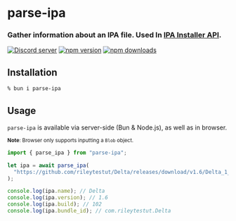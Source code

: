 # parse-ipa
### Gather information about an IPA file. Used In [IPA Installer API](https://ipa.s0n1c.ca).

<a href="https://discord.gg/bMFPpxtMTe"><img src="https://img.shields.io/discord/977286501756968971?color=5865F2&logo=discord&logoColor=white" alt="Discord server" /></a>
<a href="https://www.npmjs.com/package/parse-ipa"><img src="https://img.shields.io/npm/v/parse-ipa?maxAge=3600" alt="npm version" /></a>
<a href="https://www.npmjs.com/package/parse-ipa"><img src="https://img.shields.io/npm/dt/parse-ipa.svg?maxAge=3600" alt="npm downloads" /></a>


## Installation

```zsh
% bun i parse-ipa
```

## Usage
`parse-ipa` is available via server-side (Bun & Node.js), as well as in browser.

<sub>**Note**: Browser only supports inputting a `Blob` object.</sub>

```ts
import { parse_ipa } from "parse-ipa";

let ipa = await parse_ipa(
  "https://github.com/rileytestut/Delta/releases/download/v1.6/Delta_1_6.ipa"
);

console.log(ipa.name); // Delta
console.log(ipa.version); // 1.6
console.log(ipa.build); // 102
console.log(ipa.bundle_id); // com.rileytestut.Delta
```
